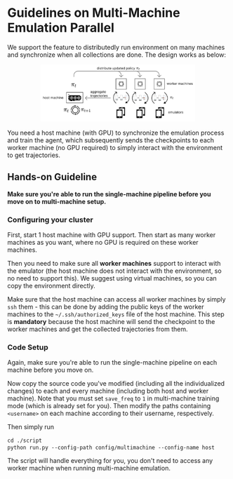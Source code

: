 # Guidelines on Multi-Machine Emulation Parallel

We support the feature to distributedly run environment on many machines and synchronize when all collections are done. The design works as below:

<p align="center">
    <img src="../assets/parallel-design.png" alt="digirl-diagram" width="70%">
</p>

You need a host machine (with GPU) to synchronize the emulation process and train the agent, which subsequently sends the checkpoints to each worker machine (no GPU required) to simply interact with the environment to get trajectories. 

## Hands-on Guideline

**Make sure you're able to run the single-machine pipeline before you move on to multi-machine setup.**

### Configuring your cluster

First, start 1 host machine with GPU support. Then start as many worker machines as you want, where no GPU is required on these worker machines. 

Then you need to make sure all **worker machines** support to interact with the emulator (the host machine does not interact with the environment, so no need to support this). We suggest using virtual machines, so you can copy the environment directly. 

Make sure that the host machine can access all worker machines by simply `ssh` them - this can be done by adding the public keys of the worker machines to the `~/.ssh/authorized_keys` file of the host machine. This step is **mandatory** because the host machine will send the checkpoint to the worker machines and get the collected trajectories from them.

### Code Setup

Again, make sure you're able to run the single-machine pipeline on each machine before you move on.

Now copy the source code you've modified (including all the individualized changes) to each and every machine (including both host and worker machine). Note that you must set `save_freq` to `1` in multi-machine training mode (which is already set for you). Then modify the paths containing `<username>` on each machine according to their username, respectively.

Then simply run

```
cd ./script
python run.py --config-path config/multimachine --config-name host
```

The script will handle everything for you, you don't need to access any worker machine when running multi-machine emulation.


